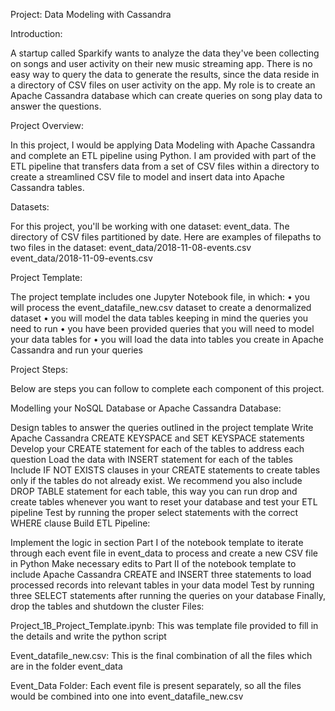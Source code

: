 Project: Data Modeling with Cassandra

Introduction:

A startup called Sparkify wants to analyze the data they've been collecting on songs and user activity on their new music streaming app. There is no easy way to query the data to generate the results, since the data reside in a directory of CSV files on user activity on the app. My role is to create an Apache Cassandra database which can create queries on song play data to answer the questions.

Project Overview:

In this project, I would be applying Data Modeling with Apache Cassandra and complete an ETL pipeline using Python. I am provided with part of the ETL pipeline that transfers data from a set of CSV files within a directory to create a streamlined CSV file to model and insert data into Apache Cassandra tables.

Datasets:

For this project, you'll be working with one dataset: event_data. The directory of CSV files partitioned by date. Here are examples of filepaths to two files in the dataset: event_data/2018-11-08-events.csv event_data/2018-11-09-events.csv

Project Template:

The project template includes one Jupyter Notebook file, in which: • you will process the event_datafile_new.csv dataset to create a denormalized dataset • you will model the data tables keeping in mind the queries you need to run • you have been provided queries that you will need to model your data tables for • you will load the data into tables you create in Apache Cassandra and run your queries

Project Steps:

Below are steps you can follow to complete each component of this project.

Modelling your NoSQL Database or Apache Cassandra Database:

Design tables to answer the queries outlined in the project template
Write Apache Cassandra CREATE KEYSPACE and SET KEYSPACE statements
Develop your CREATE statement for each of the tables to address each question
Load the data with INSERT statement for each of the tables
Include IF NOT EXISTS clauses in your CREATE statements to create tables only if the tables do not already exist. We recommend you also include DROP TABLE statement for each table, this way you can run drop and create tables whenever you want to reset your database and test your ETL pipeline
Test by running the proper select statements with the correct WHERE clause
Build ETL Pipeline:

Implement the logic in section Part I of the notebook template to iterate through each event file in event_data to process and create a new CSV file in Python
Make necessary edits to Part II of the notebook template to include Apache Cassandra CREATE and INSERT three statements to load processed records into relevant tables in your data model
Test by running three SELECT statements after running the queries on your database
Finally, drop the tables and shutdown the cluster
Files:

Project_1B_Project_Template.ipynb: This was template file provided to fill in the details and write the python script

Event_datafile_new.csv: This is the final combination of all the files which are in the folder event_data

Event_Data Folder: Each event file is present separately, so all the files would be combined into one into event_datafile_new.csv
